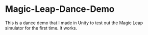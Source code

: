 # Magic-Leap-Dance-Demo
This is a dance demo that I made in Unity to test out the Magic Leap simulator for the first time.  It works.
